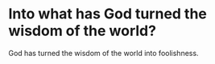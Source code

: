 # Into what has God turned the wisdom of the world?

God has turned the wisdom of the world into foolishness.
